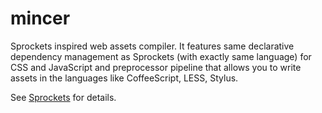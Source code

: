 mincer
======

Sprockets inspired web assets compiler. It features same declarative dependency
management as Sprockets (with exactly same language) for CSS and JavaScript and
preprocessor pipeline that allows you to write assets in the languages like
CoffeeScript, LESS, Stylus.

See [Sprockets](https://github.com/sstephenson/sprockets) for details.
